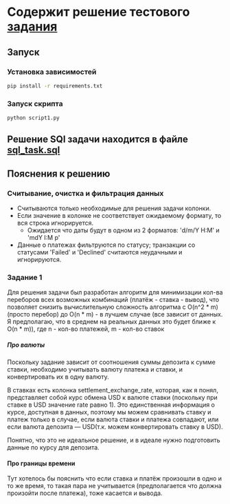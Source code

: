 # Содержит решение тестового [задания](task.txt)
## Запуск

### Установка зависимостей

```sh
pip install -r requirements.txt
```

### Запуск скрипта

```sh
python script1.py
```

## Решение SQl задачи находится в файле [sql_task.sql](sql_task.sql)

## Пояснения к решению

### Считывание, очистка и фильтрация данных

- Считываются только необходимые для решения задачи колонки.
- Если значение в колонке не соответствует ожидаемому формату, то вся строка игнорируется.
    * Ожидается что даты будут в одном из 2 форматов: 'd/m/Y H:M' и 'mdY I:M p'
- Данные о платежах фильтруются по статусу; транзакции со статусами 'Failed' и 'Declined' считаются неудачными и игнорируются.

### Задание 1

Для решения задачи был разработан алгоритм для минимизации кол-ва переборов всех возможных комбинаций
(платёж - ставка - вывод), что позволяет снизить вычислительную сложность алгоритма с O(n^2 * m) (просто перебор) до
O(n * m) - в лучшем случае (все зависит от данных. Я предполагаю, что в среднем на реальных данных это будет
ближе к O(n * m)), где n - кол-во платежей, m - кол-во ставок

##### Про валюты

Поскольку задание зависит от соотношения суммы депозита к сумме ставки, необходимо учитывать валюту платежа и ставки, и
конвертировать их в одну валюту.

В ставках есть колонка settlement_exchange_rate, которая, как я понял, представляет собой курс обмена USD к валюте
ставки (поскольку при ставке в USD значение rate равно 1). Это единственная информация о курсе, доступная в данных, поэтому
мы можем сравнивать ставку и платеж только в случае, если валюта ставки и платежа совпадают, или если валюта депозита —
USD(т.к. можем конвертировать ставку в USD).

Понятно, что это не идеальное решение, и в идеале нужно подготовить данные по курсу для депозита.

#### Про границы времени

Тут хотелось бы пояснить что если ставка и платёж произошли в одно и то же время, то такая пара не учитывается
(предполагается что должна произойти после платежа), тоже касается и вывода.